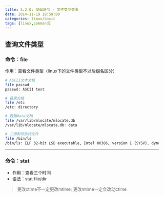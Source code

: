```yaml
---
title: 5.2.0: 基础命令 - 文件类型查看
date: 2014-11-19 19:59:00
categories: linux/basic
tags: [linux,command]
---
```


## 查询文件类型

### 命令：file  
作用：查看文件类型（linux下的文件类型不以后缀名区分）  

``` bash
# ASCII文本文档
file passwd
passwd: ASCII text   

# 目录文档
file /etc
/etc: directory

# 数据data文档
file /var/lib/mlocate/mlocate.db
/var/lib/mlocate/mlocate.db: data

# 二进制可执行文件
file /bin/ls
/bin/ls: ELF 32-bit LSB executable, Intel 80386, version 1 (SYSV), dynamically linked (uses shared libs), \for GNU/Linux 2.6.18, stripped
```

----

### 命令：stat  
- 作用：查看三个时间  
- 语法：stat file/dir  

> 更改ctime不一定更改mtime; 更改mtime一定会改动ctime